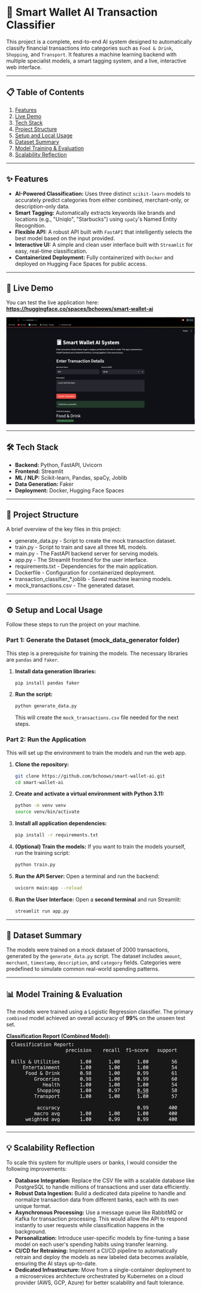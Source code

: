# 🤖 Smart Wallet AI Transaction Classifier

This project is a complete, end-to-end AI system designed to automatically classify financial transactions into categories such as `Food & Drink`, `Shopping`, and `Transport`. It features a machine learning backend with multiple specialist models, a smart tagging system, and a live, interactive web interface.

---

## 📋 Table of Contents
1. [Features](#-features)
2. [Live Demo](#-live-demo)
3. [Tech Stack](#-tech-stack)
4. [Project Structure](#-project-structure)
5. [Setup and Local Usage](#️-setup-and-local-usage)
6. [Dataset Summary](#-dataset-summary)
7. [Model Training & Evaluation](#-model-training--evaluation)
8. [Scalability Reflection](#-scalability-reflection)

---

## ✨ Features

* **AI-Powered Classification:** Uses three distinct `scikit-learn` models to accurately predict categories from either combined, merchant-only, or description-only data.
* **Smart Tagging:** Automatically extracts keywords like brands and locations (e.g., "Uniqlo", "Starbucks") using `spaCy`'s Named Entity Recognition.
* **Flexible API:** A robust API built with `FastAPI` that intelligently selects the best model based on the input provided.
* **Interactive UI:** A simple and clean user interface built with `Streamlit` for easy, real-time classification.
* **Containerized Deployment:** Fully containerized with `Docker` and deployed on Hugging Face Spaces for public access.

---

## 🔗 Live Demo

You can test the live application here:
**https://huggingface.co/spaces/bchoows/smart-wallet-ai**

![Smart Wallet App Demo](images/local_screenshot.png)

---

## 🛠️ Tech Stack

* **Backend:** Python, FastAPI, Uvicorn
* **Frontend:** Streamlit
* **ML / NLP:** Scikit-learn, Pandas, spaCy, Joblib
* **Data Generation:** Faker
* **Deployment:** Docker, Hugging Face Spaces

---

## 📁 Project Structure

A brief overview of the key files in this project:
* generate_data.py          - Script to create the mock transaction dataset.
* train.py                  - Script to train and save all three ML models.
* main.py                   - The FastAPI backend server for serving models.
* app.py                    - The Streamlit frontend for the user interface.
* requirements.txt          - Dependencies for the main application.
* Dockerfile                - Configuration for containerized deployment.
* transaction_classifier_*.joblib      - Saved machine learning models.
* mock_transactions.csv     - The generated dataset.

---

## ⚙️ Setup and Local Usage

Follow these steps to run the project on your machine.

### Part 1: Generate the Dataset (mock_data_generator folder)
This step is a prerequisite for training the models. The necessary libraries are `pandas` and `faker`.

1.  **Install data generation libraries:**
    ```bash
    pip install pandas faker
    ```
2.  **Run the script:**
    ```bash
    python generate_data.py
    ```
    This will create the `mock_transactions.csv` file needed for the next steps.

### Part 2: Run the Application
This will set up the environment to train the models and run the web app.

1.  **Clone the repository:**
    ```bash
    git clone https://github.com/bchoows/smart-wallet-ai.git
    cd smart-wallet-ai
    ```
2.  **Create and activate a virtual environment with Python 3.11:**
    ```bash
    python -m venv venv
    source venv/bin/activate
    ```
3.  **Install all application dependencies:**
    ```bash
    pip install -r requirements.txt
    ```
4.  **(Optional) Train the models:**
    If you want to train the models yourself, run the training script:
    ```bash
    python train.py
    ```
5.  **Run the API Server:**
    Open a terminal and run the backend:
    ```bash
    uvicorn main:app --reload
    ```
6.  **Run the User Interface:**
    Open a **second terminal** and run Streamlit:
    ```bash
    streamlit run app.py
    ```

---

## 📝 Dataset Summary

The models were trained on a mock dataset of 2000 transactions, generated by the `generate_data.py` script. The dataset includes `amount`, `merchant`, `timestamp`, `description`, and `category` fields. Categories were predefined to simulate common real-world spending patterns.

---

## 📊 Model Training & Evaluation

The models were trained using a Logistic Regression classifier. The primary `combined` model achieved an overall accuracy of **99%** on the unseen test set.

**Classification Report (Combined Model):**
![Classification Report](images/classification_report.png)

---

## 💡 Scalability Reflection

To scale this system for multiple users or banks, I would consider the following improvements:

* **Database Integration:** Replace the CSV file with a scalable database like PostgreSQL to handle millions of transactions and user data efficiently.
* **Robust Data Ingestion:** Build a dedicated data pipeline to handle and normalize transaction data from different banks, each with its own unique format.
* **Asynchronous Processing:** Use a message queue like RabbitMQ or Kafka for transaction processing. This would allow the API to respond instantly to user requests while classification happens in the background.
* **Personalization:** Introduce user-specific models by fine-tuning a base model on each user's spending habits using transfer learning.
* **CI/CD for Retraining:** Implement a CI/CD pipeline to automatically retrain and deploy the models as new labeled data becomes available, ensuring the AI stays up-to-date.
* **Dedicated Infrastructure:** Move from a single-container deployment to a microservices architecture orchestrated by Kubernetes on a cloud provider (AWS, GCP, Azure) for better scalability and fault tolerance.